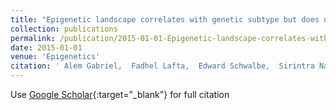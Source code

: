 ```yaml
---
title: "Epigenetic landscape correlates with genetic subtype but does not predict outcome in childhood acute lymphoblastic leukemia"
collection: publications
permalink: /publication/2015-01-01-Epigenetic-landscape-correlates-with-genetic-subtype-but-does-not-predict-outcome-in-childhood-acute-lymphoblastic-leukemia
date: 2015-01-01
venue: 'Epigenetics'
citation: ' Alem Gabriel,  Fadhel Lafta,  Edward Schwalbe,  Sirintra Nakjang,  Simon Cockell,  Alice Iliasova,  Amir Enshaei,  Claire Schwab,  Vikki Rand,  Steven Clifford,  Sally Kinsey,  Chris Mitchell,  Ajay Vora,  Christine Harrison,  Anthony Moorman,  Gordon Strathdee, &quot;Epigenetic landscape correlates with genetic subtype but does not predict outcome in childhood acute lymphoblastic leukemia.&quot; Epigenetics, 2015.'
---
```

Use [Google Scholar](https://scholar.google.com/scholar?q=Epigenetic+landscape+correlates+with+genetic+subtype+but+does+not+predict+outcome+in+childhood+acute+lymphoblastic+leukemia){:target="_blank"} for full citation